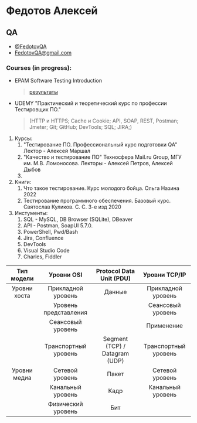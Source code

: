 # Федотов Алексей
## QA 

- [@FedotovQA](https://t.me/FedotovQA)
- [FedotovQA@gmail.com](mailto:FedotovQA@gmail.com)

### Courses (in progress):
- EPAM Software Testing Introduction
  > [результаты](https://github.com/FedotovQA/Portfolio/blob/main/Opera%20Снимок_2023-03-21_153342_elearn.epam.com.png)

- UDEMY "Практический и теоретический курс по профессии Тестировщик ПО." 
  > (НТТР и HTTPS; Cache и Cookie; API, SOAP, REST, Postman; Jmeter; Git; GitHub; DevTools; SQL; JIRA;)

1. Курсы:
	1.  "Тестирование ПО. Профессиональный курс подготовки QA"
	   Лектор - Алексей Маршал
	2. "Качество и тестирование ПО"
	   Техносфера Mail.ru Group, МГУ им. М.В. Ломоносова.
	   Лекторы - Алексей Петров, Алексей Дыбов
	3. 
2. Книги:
	1.  Что такое тестирование. Курс молодого бойца. Ольга Назина 2022
	2. Тестирование программного обеспечения. Базовый курс. Святослав Куликов. С. С. 3-е изд 2020
3. Инстументы:
	1. SQL - MySQL, DB Browser (SQLite), DBeaver
	2. API - Postman, SoapUI 5.7.0.
	3. PowerShell, Pwd/Bash
	4. Jira, Confluence
	5. DevTools
	6. Visual Studio Code
	7. Charles, Fiddler

|  Тип модели  |       Уровни OSI      |    Protocol Data Unit (PDU)    |     Уровни TCP/IP    |
|:------------:|:---------------------:|:------------------------------:|:--------------------:|
| Уровни хоста |   Прикладной уровень  |             Данные             |  Прикладной уровень  |
|              | Уровень представления |                                |   Сеансовый уровень  |
|              |   Сеансовый уровень   |                                |      Применение      |
|              |  Транспортный уровень | Segment (TCP) / Datagram (UDP) | Транспортный уровень |
| Уровни медиа |    Сетевой уровень    |              Пакет             |    Сетевой уровень   |
|              |   Канальный уровень   |              Кадр              |   Канальный уровень  |
|              |   Физический уровень  |               Бит              |                      |
